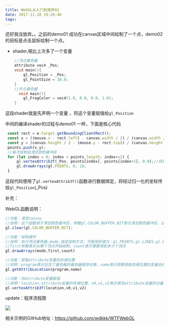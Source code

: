```yaml
---
title: WebGL从入门到放弃02
date: 2017-11-28 19:26:46
tags:
---
```


还好我没放弃。。之前的demo01 成功在canvas区域中间绘制了一个点，demo02 的目标是点击鼠标绘制一个点。

<!-- more -->

- shader,相比上次多了一个变量

```c++
    //顶点着色器
    attribute vec4 _Pos;
    void main(){
        gl_Position = _Pos;
        gl_PointSize = 10.0;
    }
    //片元着色器
      void main(){
        gl_FragColor = vec4(1.0, 0.0, 0.0, 1.0);
    }    
```

这段shader就是先声明一个变量 ，将这个变量赋值给`gl_Position`

中间的编译shader的过程与demo01 一样，下面是核心代码

```javascript
 const rect = e.target.getBoundingClientRect();
 const x = ((mouse.x - rect.left) - canvas.width / 2) / (canvas.width / 2);
 const y = (canvas.height / 2 - (mouse.y - rect.top)) / (canvas.height / 2);
 points.push(x,y);
 //每次绘制会清空颜色缓冲区 
 for (let index = 0; index < points.length; index+=2) {
     gl.vertexAttrib3f(_Pos, points[index], points[index+1], 0.0);//将数据绑定在这个变量上
     gl.drawArrays(gl.POINTS, 0, 1);
 }
```

这段代码使用了`gl.vertexAttrib3f()`函数进行数据绑定，将经过归一化的坐标传给`gl_Position`(_Pos)

补充：

WebGL函数说明：

```javascript
//功能：清空canvas
//说明：这个函数用于清空颜色缓冲区，参数gl.COLOR_BUFFER_BIT表示清空颜色缓冲区，这个参数还可以为gl.DEPTH_COLOR_BIT，深度缓冲区，模板缓冲区(不常用)
gl.clear(gl.COLOR_BUFFER_BIT);

//功能：绘制操作
//说明：执行顶点着色器,mode,指定绘制方式，可接受的值为：gl.POINTS,gl.LINES,gl.LINE_STRIP,gl.LINE_LOOP,gl.TRIANGLES,gl.TRIANGLE_STRIP,gl.TRIANGLE_FAN
//first参数表示从哪个顶点开始绘制，count表示需要用到多少个顶点
gl.drawArrays(mode,first,count)

//功能：获取attribute变量的存储位置
//说明：program表示包含了着色器的着色器程序对象，name表示想要获取存储位置的变量名称
gl.getAttribLocation(program,name)

//功能：向attribute变量赋值
//说明：location,attribute变量的存储位置，v0,v1,v2表示填充attribute变量的分量的值
gl.vertexAttrib3f(location,v0,v1,v2)
```

update：程序流程图

![](http://ojv7mano6.bkt.clouddn.com/17-12-11/1663928.jpg)

相关示例的GitHub地址：https://github.com/wdkkk/WTFWebGL